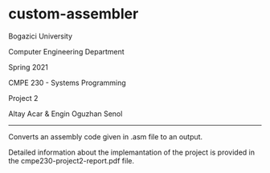 # custom-assembler

Bogazici University

Computer Engineering Department

Spring 2021

CMPE 230 - Systems Programming

Project 2

Altay Acar & Engin Oguzhan Senol

***

Converts an assembly code given in .asm file to an output.

Detailed information about the implemantation of the project is provided in the cmpe230-project2-report.pdf file.
